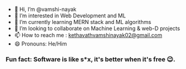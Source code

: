- 👋 Hi, I’m @vamshi-nayak
- 👀 I’m interested in Web Development and ML
- 🌱 I’m currently learning MERN stack and ML algorithms
- 💞️ I’m looking to collaborate on Machine Learning & web-D projects
- 📫 How to reach me : kethavathvamshinayak02@gmail.com
- 😄 Pronouns: He/Him

### Fun fact: Software is like s*x, it's better when it's free 😉.

<!---
vamshi-nayak/vamshi-nayak is a ✨ special ✨ repository because its `README.md` (this file) appears on your GitHub profile.
You can click the Preview link to take a look at your changes.
--->
